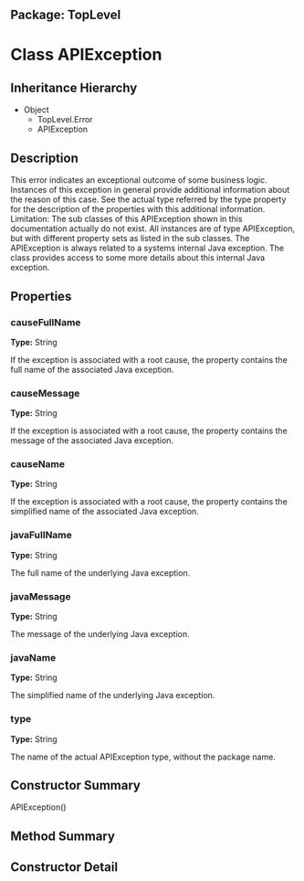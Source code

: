 ## Package: TopLevel

# Class APIException

## Inheritance Hierarchy

- Object
  - TopLevel.Error
  - APIException

## Description

This error indicates an exceptional outcome of some business logic. Instances of this exception in general provide additional information about the reason of this case. See the actual type referred by the type property for the description of the properties with this additional information. Limitation: The sub classes of this APIException shown in this documentation actually do not exist. All instances are of type APIException, but with different property sets as listed in the sub classes. The APIException is always related to a systems internal Java exception. The class provides access to some more details about this internal Java exception.

## Properties

### causeFullName

**Type:** String

If the exception is associated with a root cause, the property
 contains the full name of the associated Java exception.

### causeMessage

**Type:** String

If the exception is associated with a root cause, the property
 contains the message of the associated Java exception.

### causeName

**Type:** String

If the exception is associated with a root cause, the property
 contains the simplified name of the associated Java exception.

### javaFullName

**Type:** String

The full name of the underlying Java exception.

### javaMessage

**Type:** String

The message of the underlying Java exception.

### javaName

**Type:** String

The simplified name of the underlying Java exception.

### type

**Type:** String

The name of the actual APIException type, without the package name.

## Constructor Summary

APIException()

## Method Summary

## Constructor Detail